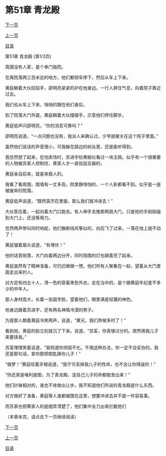 <h1>第51章   青龙殿</h1>
            <div><p><a href="./151_%E7%AC%AC51%E7%AB%A0_%E9%9D%92%E9%BE%99%E6%AE%BF.md">下一页</a></p><p><a href="./149_%E7%AC%AC50%E7%AB%A0_%E7%81%AD%E9%97%A8.md">上一页</a></p><p><a href="../">目录</a></p></div>
            <div><p>第51章   青龙殿 (第1/3页)</p><p>周围没有人家，是个单门独院。</p><p>在离院落两三百米远的地方，他们都把车停下，然后从车上下来。</p><p>黄庭朝着大伙招招手，邵明亮紧紧的护在他身边。一行人屏住气息，向着院子靠近过去。</p><p>我们也从车上下来，悄悄的跟在他们身后。</p><p>到了院落大门外面，黄庭朝着大伙摆摆手，示意他们停住脚步。</p><p>黄庭低声问邵明亮，“你的消息可靠吗？”</p><p>邵明亮说道，“一点问题也没有，我派人来确认过，少爷就被关在这个院子里面。”</p><p>虽然他们说话的声音很小，可我躲在路边的树丛里，还是能听得到。</p><p>我忽然想了起来，在怕卖场时，苏进宇给黄婉仪看过一块玉佩。似乎有一个很重要的人物被苏家人控制住，黄家人才一直投鼠忌器的。</p><p>黄庭亲自前来，就是来救人的。</p><p>我看了看周围，围墙有一丈多高，院里静悄悄的，一个人影都看不到。似乎是一座被废弃的院落。</p><p>黄庭低声说道，“既然英杰在里面，那么我们就冲进去！”</p><p>大伙答应着，一起向着大门口跑去。有人伸手去推那两扇大门，只是他的手刚刚碰到大门上，还没等用力。</p><p>忽然两声惨叫同时响起，他们像断线风筝似的，向后飞了过来。一落在地上就不动了！</p><p>黄庭皱着眉头说道，“有埋伏！”</p><p>他的话音刚落，大门向着两边分开，同时周围的灯也跟着亮了起来。</p><p>黄庭虽然有了精神准备，可仍旧微微一愣。他们所有人聚集在一起，望着从大门里面走出来的人。</p><p>对方足有四五十人，清一色的穿着黑色外衣。走在当中的，是个跟黄庭年纪差不多少的中年人。</p><p>那人身材高大，长着一张国字脸，望着他们，眼里满是轻蔑的神色。</p><p>他身边跟着苏进宇，还有两名神情冷漠的男子。</p><p>为首那人朝着黄庭冷笑两声，说道，“黄兄，我们恭候多时了！”</p><p>看到他，黄庭的脸立刻就沉了下来。说道，“苏荃，你真够过分的。居然用我儿子来要挟我。”</p><p>苏荃嘿嘿笑着说道，“我知道你顽固不化。不用这种办法，你一定不会妥协的。我还是那句话，拿你那把钥匙换你儿子！”</p><p>“做梦！”黄庭咬着牙根说道，“我宁可丢掉我儿子的性命，也不会让你得逞的！”</p><p>“你还真是唯利是图，为了青龙殿，连自己儿子的命都能舍出来！”</p><p>他们针锋相对的，谁也不肯做出让步。我不知道他们所说的青龙殿是什么东西。</p><p>对方做好了准备，黄庭等人谁都被围在这里，想要冲进去并不是一件容易事。</p><p>而苏家也把黄家人的底细弄清楚了，他们集中全力出来拦截他们</p><p>（本章未完，请点击下一页继续阅读）</p></div>
            <div><p><a href="./151_%E7%AC%AC51%E7%AB%A0_%E9%9D%92%E9%BE%99%E6%AE%BF.md">下一页</a></p><p><a href="./149_%E7%AC%AC50%E7%AB%A0_%E7%81%AD%E9%97%A8.md">上一页</a></p><p><a href="../">目录</a></p></div>